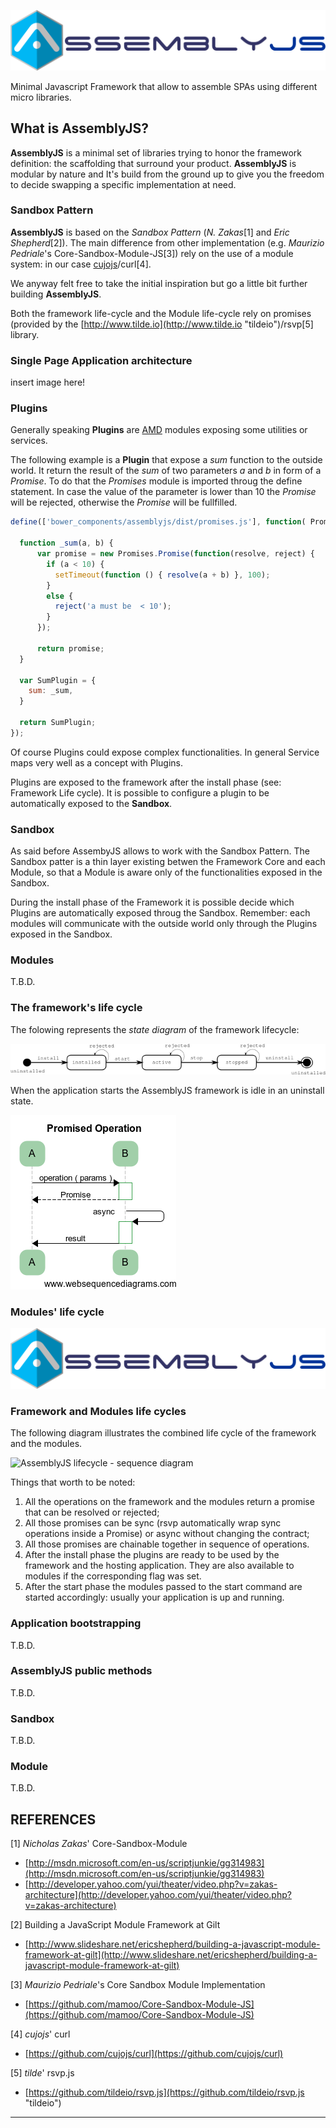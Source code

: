 ![AssemblyJS](/img/assemblyjs_logo_horizontal.png "AssemblyJS")

Minimal Javascript Framework that allow to assemble SPAs using different micro libraries.


## What is AssemblyJS? ##

**AssemblyJS** is a minimal set of libraries trying to honor the framework definition: the scaffolding that surround your product. **AssemblyJS** is modular by nature and It's build from the ground up to give you the freedom to decide swapping a specific implementation at need.

### Sandbox Pattern ###
**AssemblyJS** is based on the *Sandbox Pattern* (*N. Zakas*[1] and *Eric Shepherd*[2]). The main difference from other implementation (e.g. *Maurizio Pedriale*'s Core-Sandbox-Module-JS[3]) rely on the use of a module system: in our case [cujojs](http://cujojs.com "cujojs")/curl[4].

We anyway felt free to take the initial inspiration but go a little bit further building **AssemblyJS**. 

Both the framework life-cycle and the Module life-cycle rely on promises (provided by the [http://www.tilde.io](http://www.tilde.io "tildeio")/rsvp[5] library.

### Single Page Application architecture ###

insert image here!

### Plugins ###

Generally speaking **Plugins** are [AMD](http://en.wikipedia.org/wiki/Asynchronous_module_definition "AMD") modules exposing some utilities or services.

The following example is a **Plugin** that expose a *sum* function to the outside world.
It  return the result of the *sum* of two parameters *a* and *b* in form of a *Promise*. To do that the *Promises* module is imported throug the define statement.
In case the value of the parameter is lower than 10 the *Promise* will be rejected, otherwise the *Promise* will be fullfilled.


```javascript
define(['bower_components/assemblyjs/dist/promises.js'], function( Promises ) {

  function _sum(a, b) {
      var promise = new Promises.Promise(function(resolve, reject) {
        if (a < 10) {
          setTimeout(function () { resolve(a + b) }, 100);
        }
        else {
          reject('a must be  < 10');
        }
      });

      return promise;
  }

  var SumPlugin = {
    sum: _sum,
  }

  return SumPlugin;
});
```

Of course Plugins could expose complex functionalities. In general Service maps very well as a concept with Plugins.

Plugins are exposed to the framework after the install phase (see: Framework Life cycle). It is possible to configure a plugin to be automatically exposed to the **Sandbox**.

### Sandbox ###

As said before AssembyJS allows to work with the Sandbox Pattern. The Sandbox patter is a thin layer existing betwen the Framework Core and each Module, so that a Module is aware only of the functionalities exposed in the Sandbox.

During the install phase of the Framework it is possible decide which Plugins are automatically exposed throug the Sandbox. Remember: each modules will communicate with the outside world only through the Plugins exposed in the Sandbox.

### Modules ###

T.B.D.


### The framework's life cycle ###

The folowing represents the *state diagram* of the framework lifecycle:

![AssemblyJS](/img/AssembleJS-StateDiagram.png "AssemblyJS")

When the application starts the AssemblyJS framework is idle in an uninstall state.

![AssemblyJS](/img/PomisedOperation.png "AssemblyJS")

### Modules' life cycle ###

![AssemblyJS](/img/assemblyjs_logo_horizontal.png "AssemblyJS")

### Framework and Modules life cycles ###
The following diagram illustrates the combined life cycle of the framework and the modules.

![AssemblyJS lifecycle - sequence diagram](AssemblyJSFrameworkModulesLifecycles.png)

Things that worth to be noted:

1. All the operations on the framework and the modules return a promise that can be resolved or rejected;
2. All those promises can be sync (rsvp automatically wrap sync operations inside a Promise) or async without changing the contract;
3. All those promises are chainable together in sequence of operations.
4. After the install phase the plugins are ready to be used by the framework and the hosting application. They are also available to modules if the corresponding flag was set.
5. After the start phase the modules passed to the start command are started accordingly: usually your application is up and running.

### Application bootstrapping ###

T.B.D.

### AssemblyJS public methods ###

T.B.D.

### Sandbox ###

T.B.D.

### Module ###

T.B.D.

REFERENCES
----------

[1] *Nicholas Zakas*' Core-Sandbox-Module
- [http://msdn.microsoft.com/en-us/scriptjunkie/gg314983](http://msdn.microsoft.com/en-us/scriptjunkie/gg314983)
- [http://developer.yahoo.com/yui/theater/video.php?v=zakas-architecture](http://developer.yahoo.com/yui/theater/video.php?v=zakas-architecture)

[2] Building a JavaScript Module Framework at Gilt
- [http://www.slideshare.net/ericshepherd/building-a-javascript-module-framework-at-gilt](http://www.slideshare.net/ericshepherd/building-a-javascript-module-framework-at-gilt)
 
[3] *Maurizio Pedriale*'s Core Sandbox Module Implementation 
- [https://github.com/mamoo/Core-Sandbox-Module-JS](https://github.com/mamoo/Core-Sandbox-Module-JS)

[4] *cujojs*' curl
- [https://github.com/cujojs/curl](https://github.com/cujojs/curl)

[5] *tilde*' rsvp.js
- [https://github.com/tildeio/rsvp.js](https://github.com/tildeio/rsvp.js "tildeio")

----------------------------------------
